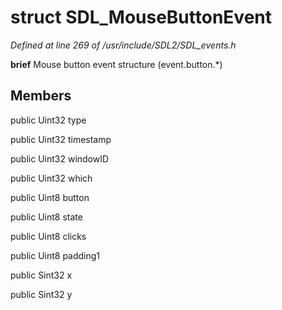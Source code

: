 # struct SDL_MouseButtonEvent

*Defined at line 269 of /usr/include/SDL2/SDL_events.h*



**brief** Mouse button event structure (event.button.*)



## Members

public Uint32 type

public Uint32 timestamp

public Uint32 windowID

public Uint32 which

public Uint8 button

public Uint8 state

public Uint8 clicks

public Uint8 padding1

public Sint32 x

public Sint32 y



